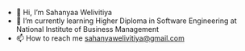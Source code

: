 - 👋 Hi, I’m Sahanyaa Welivitiya
- 🌱 I’m currently learning Higher Diploma in Software Engineering at National Institute of Business Management
- 📫 How to reach me sahanyawelivitiya@gmail.com
  

<!---
Sahanyaa/Sahanyaa is a ✨ special ✨ repository because its `README.md` (this file) appears on your GitHub profile.
You can click the Preview link to take a look at your changes.
--->
